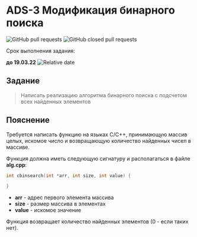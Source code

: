 # ADS-3 Модификация бинарного поиска


![GitHub pull requests](https://img.shields.io/github/issues-pr/NNTU-CS/ADS-3)
![GitHub closed pull requests](https://img.shields.io/github/issues-pr-closed/NNTU-CS/ADS-3)

Срок выполнения задания:

**до 19.03.22** ![Relative date](https://img.shields.io/date/1679259600)


## Задание

> Написать реализацию алгоритма бинарного поиска с подсчетом всех найденных элементов

## Пояснение

Требуется написать функцию на языках С/С++, принимающую массив целых, искомое число и возвращающую количество найденных чисел в массиве.

Функция должна иметь следующую сигнатуру и располагаться в файле **alg.cpp**:


```C++
int cbinsearch(int *arr, int size, int value) {

}
```
- **arr** - адрес первого элемента массива
- **size** - размер массива в элементах
- **value** - искомое значение

Функция возвращает количество найденных элементов (0 - если таких нет).

